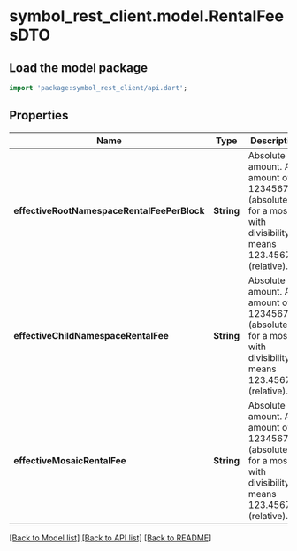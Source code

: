 # symbol_rest_client.model.RentalFeesDTO

## Load the model package
```dart
import 'package:symbol_rest_client/api.dart';
```

## Properties
Name | Type | Description | Notes
------------ | ------------- | ------------- | -------------
**effectiveRootNamespaceRentalFeePerBlock** | **String** | Absolute amount. An amount of 123456789 (absolute) for a mosaic with divisibility 6 means 123.456789 (relative). | 
**effectiveChildNamespaceRentalFee** | **String** | Absolute amount. An amount of 123456789 (absolute) for a mosaic with divisibility 6 means 123.456789 (relative). | 
**effectiveMosaicRentalFee** | **String** | Absolute amount. An amount of 123456789 (absolute) for a mosaic with divisibility 6 means 123.456789 (relative). | 

[[Back to Model list]](../README.md#documentation-for-models) [[Back to API list]](../README.md#documentation-for-api-endpoints) [[Back to README]](../README.md)


